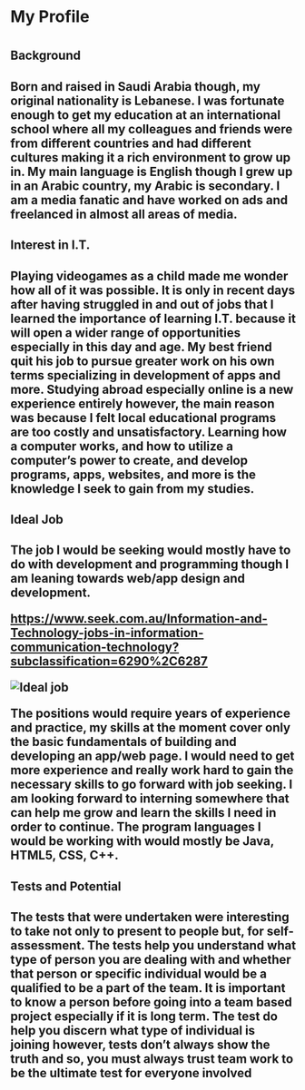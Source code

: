 <h1>My Profile<h1>  


<h2> Background <h2>
Born and raised in Saudi Arabia though, my original nationality is Lebanese. I was fortunate enough to get my education at an international school where all my colleagues and friends were from different countries and had different cultures making it a rich environment to grow up in. My main language is English though I grew up in an Arabic country, my Arabic is secondary. I am a media fanatic and have worked on ads and freelanced in almost all areas of media.
  
<h2> Interest in I.T.<h2>
Playing videogames as a child made me wonder how all of it was possible. It is only in recent days after having struggled in and out of jobs that I learned the importance of learning I.T. because it will open a wider range of opportunities especially in this day and age. My best friend quit his job to pursue greater work on his own terms specializing in development of apps and more. Studying abroad especially online is a new experience entirely however, the main reason was because I felt local educational programs are too costly and unsatisfactory. Learning how a computer works, and how to utilize a computer’s power to create, and develop programs, apps, websites, and more is the knowledge I seek to gain from my studies.
  
 
 <h2>Ideal Job<h2>
The job I would be seeking would mostly have to do with development and programming though I am leaning towards web/app design and development. 
  
https://www.seek.com.au/Information-and-Technology-jobs-in-information-communication-technology?subclassification=6290%2C6287

![Ideal job](https://user-images.githubusercontent.com/51149076/58826780-1fc1b080-864a-11e9-97b1-465c3d4f9b85.jpg)

The positions would require years of experience and practice, my skills at the moment cover only the basic fundamentals of building and developing an app/web page. I would need to get more experience and really work hard to gain the necessary skills to go forward with job seeking. I am looking forward to interning somewhere that can help me grow and learn the skills I need in order to continue. The program languages I would be working with would mostly be Java, HTML5, CSS, C++.

<h2>Tests and Potential<h2>
The tests that were undertaken were interesting to take not only to present to people but, for self-assessment. The tests help you understand what type of person you are dealing with and whether that person or specific individual would be a qualified to be a part of the team. It is important to know a person before going into a team based project especially if it is long term. The test do help you discern what type of individual is joining however, tests don’t always show the truth and so, you must always trust team work to be the ultimate test for everyone involved
  






  

     



  


  

